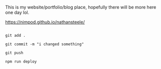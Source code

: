 This is my website/portfolio/blog place, hopefully there will be more here one day lol. 

https://nimpod.github.io/nathansteele/

```

git add .

git commit -m "i changed something"

git push

npm run deploy

```
